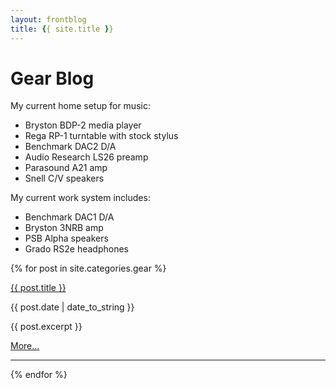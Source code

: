 ```yaml
---
layout: frontblog
title: {{ site.title }}
---
```


# Gear Blog

My current home setup for music:

* Bryston BDP-2 media player
* Rega RP-1 turntable with stock stylus
* Benchmark DAC2 D/A
* Audio Research LS26 preamp
* Parasound A21 amp
* Snell C/V speakers

My current work system includes:

* Benchmark DAC1 D/A
* Bryston 3NRB amp
* PSB Alpha speakers
* Grado RS2e headphones

{% for post in site.categories.gear %}

<a href="{{ site.baseurl }}{{ post.url }}">{{ post.title }}</a>

{{ post.date | date_to_string }}

<p>{{ post.excerpt }}</p>

<p><a href="{{ site.baseurl }}{{ post.url }}">More...</a></p>

-----

{% endfor %}
